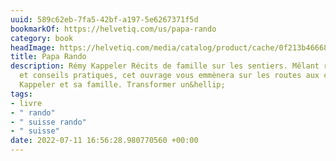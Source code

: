 ```yaml
---
uuid: 589c62eb-7fa5-42bf-a197-5e6267371f5d
bookmarkOf: https://helvetiq.com/us/papa-rando
category: book
headImage: https://helvetiq.com/media/catalog/product/cache/0f213b46668bdde79a4a229e39f9d27c/p/a/paparando_fr_cover-mockup_1000x1000_1.png
title: Papa Rando
description: Rémy Kappeler Récits de famille sur les sentiers. Mêlant récits personnels
  et conseils pratiques, cet ouvrage vous emmènera sur les routes aux côtés de Rémy
  Kappeler et sa famille. Transformer un&hellip;
tags:
- livre
- " rando"
- " suisse rando"
- " suisse"
date: 2022-07-11 16:56:28.980770560 +00:00
---
```


